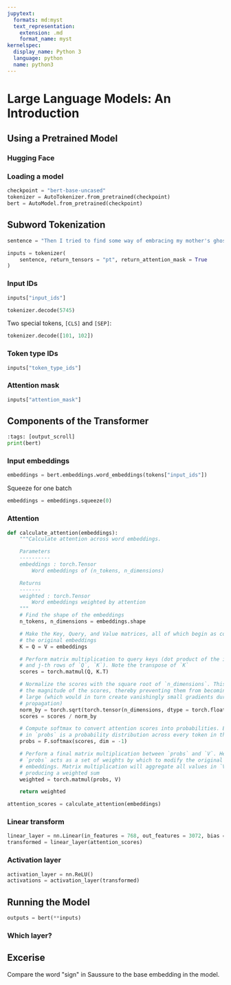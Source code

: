 ```yaml
---
jupytext:
  formats: md:myst
  text_representation:
    extension: .md
    format_name: myst
kernelspec:
  display_name: Python 3
  language: python
  name: python3
---
```


Large Language Models: An Introduction
======================================

## Using a Pretrained Model


### Hugging Face


### Loading a model

```py
checkpoint = "bert-base-uncased"
tokenizer = AutoTokenizer.from_pretrained(checkpoint)
bert = AutoModel.from_pretrained(checkpoint)
```


## Subword Tokenization

```py
sentence = "Then I tried to find some way of embracing my mother's ghost."
```

```py
inputs = tokenizer(
    sentence, return_tensors = "pt", return_attention_mask = True
)
```

### Input IDs

```py
inputs["input_ids"]
```

```py
tokenizer.decode(5745)
```

Two special tokens, `[CLS]` and `[SEP]`:

```py
tokenizer.decode([101, 102])
```

### Token type IDs

```py
inputs["token_type_ids"]
```

### Attention mask

```py
inputs["attention_mask"]
```


## Components of the Transformer

```py
:tags: [output_scroll]
print(bert)
```


### Input embeddings

```py
embeddings = bert.embeddings.word_embeddings(tokens["input_ids"])
```

Squeeze for one batch

```py
embeddings = embeddings.squeeze(0)
```


### Attention

```py
def calculate_attention(embeddings):
    """Calculate attention across word embeddings.

    Parameters
    ----------
    embeddings : torch.Tensor
        Word embeddings of (n_tokens, n_dimensions)

    Returns
    -------
    weighted : torch.Tensor
        Word embeddings weighted by attention
    """
    # Find the shape of the embeddings
    n_tokens, n_dimensions = embeddings.shape

    # Make the Key, Query, and Value matrices, all of which begin as copies of
    # the original embeddings
    K = Q = V = embeddings

    # Perform matrix multiplication to query keys (dot product of the i-th 
    # and j-th rows of `Q`, `K`). Note the transpose of `K`
    scores = torch.matmul(Q, K.T)

    # Normalize the scores with the square root of `n_dimensions`. This reduces
    # the magnitude of the scores, thereby preventing them from becoming too
    # large (which would in turn create vanishingly small gradients during back
    # propagation)
    norm_by = torch.sqrt(torch.tensor(n_dimensions, dtype = torch.float32))
    scores = scores / norm_by

    # Compute softmax to convert attention scores into probabilities. Every row
    # in `probs` is a probability distribution across every token in the model
    probs = F.softmax(scores, dim = -1)

    # Perform a final matrix multiplication between `probs` and `V`. Here,
    # `probs` acts as a set of weights by which to modify the original
    # embeddings. Matrix multiplication will aggregate all values in `V`,
    # producing a weighted sum
    weighted = torch.matmul(probs, V)

    return weighted
```

```py
attention_scores = calculate_attention(embeddings)
```


### Linear transform

```py
linear_layer = nn.Linear(in_features = 768, out_features = 3072, bias = True)
transformed = linear_layer(attention_scores)
```


### Activation layer

```py
activation_layer = nn.ReLU()
activations = activation_layer(transformed)
```


## Running the Model

```py
outputs = bert(**inputs)
```


### Which layer?


## Excerise

Compare the word "sign" in Saussure to the base embedding in the model.
